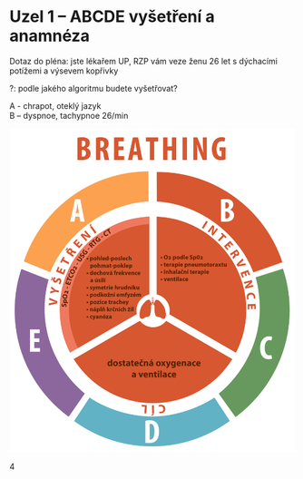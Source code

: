<div class="w3-row">
<div class="w3-half w3-large">

# Uzel 1 – ABCDE vyšetření a anamnéza

Dotaz do pléna: jste lékařem UP, RZP vám veze ženu 26 let s dýchacími potížemi a výsevem kopřivky

?: podle jakého algoritmu budete vyšetřovat? 

<div class="w3-orange w3-xlarge w3-padding w3-margin">
A - chrapot, oteklý jazyk</div>

<div class="w3-red w3-xlarge w3-padding w3-margin">
B – dyspnoe, tachypnoe 26/min</div>






</div>
<div class="w3-half">

![slide_4_schema_abcdeV2_Breathing](slide_4_schema_abcdeV2_Breathing.jpg)



</div>
</div>


<div class="w3-center">4</div>